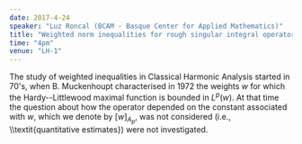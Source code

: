 ```yaml
---
date: 2017-4-24
speaker: "Luz Roncal (BCAM - Basque Center for Applied Mathematics)"
title: "Weighted norm inequalities for rough singular integral operators"
time: "4pm" 
venue: "LH-1"
---
```

The study of weighted inequalities in Classical Harmonic Analysis started in 70's, when B. Muckenhoupt characterised in 1972 the weights $w$ for which the Hardy--Littlewood maximal function is bounded in $L^p(w)$. At that time the question about how the operator depended on the constant associated with $w$, which we denote by $[w]_{A_p}$, was not considered (i.e., \\\\textit{quantitative estimates}) were not investigated.
